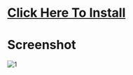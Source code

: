

# [Click Here To Install](https://www.mediafire.com/folder/8zs8hzfzirzhv/Adobe+CC+Master)



# Screenshot

![1](https://github.com/arnbwZ18/Adobe-Master-Collection-CC-2024-X64-For-MacOS/assets/162871600/96a53798-ea57-4946-a79f-62cf09eda9d1)






